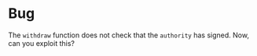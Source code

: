 # Bug

The `withdraw` function does not check that the `authority` has signed. Now, can you exploit this?